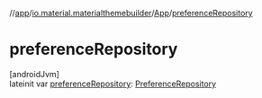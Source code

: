 //[app](../../../index.md)/[io.material.materialthemebuilder](../index.md)/[App](index.md)/[preferenceRepository](preference-repository.md)

# preferenceRepository

[androidJvm]\
lateinit var [preferenceRepository](preference-repository.md): [PreferenceRepository](../../io.material.materialthemebuilder.data/-preference-repository/index.md)
